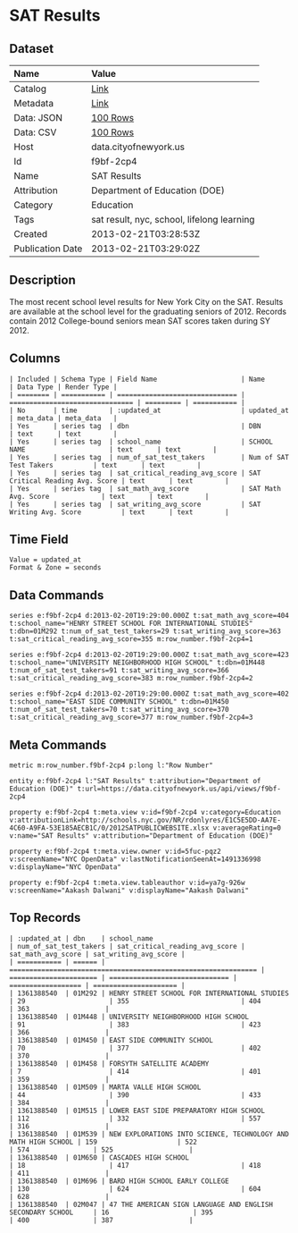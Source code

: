 # SAT Results

## Dataset

| Name | Value |
| :--- | :---- |
| Catalog | [Link](https://catalog.data.gov/dataset/sat-results-e88d7) |
| Metadata | [Link](https://data.cityofnewyork.us/api/views/f9bf-2cp4) |
| Data: JSON | [100 Rows](https://data.cityofnewyork.us/api/views/f9bf-2cp4/rows.json?max_rows=100) |
| Data: CSV | [100 Rows](https://data.cityofnewyork.us/api/views/f9bf-2cp4/rows.csv?max_rows=100) |
| Host | data.cityofnewyork.us |
| Id | f9bf-2cp4 |
| Name | SAT Results |
| Attribution | Department of Education (DOE) |
| Category | Education |
| Tags | sat result, nyc, school, lifelong learning |
| Created | 2013-02-21T03:28:53Z |
| Publication Date | 2013-02-21T03:29:02Z |

## Description

The most recent school level results for New York City on the SAT. Results are available at the school level for the graduating seniors of 2012. Records contain 2012 College-bound seniors mean SAT scores taken during SY 2012.

## Columns

```ls
| Included | Schema Type | Field Name                     | Name                            | Data Type | Render Type |
| ======== | =========== | ============================== | =============================== | ========= | =========== |
| No       | time        | :updated_at                    | updated_at                      | meta_data | meta_data   |
| Yes      | series tag  | dbn                            | DBN                             | text      | text        |
| Yes      | series tag  | school_name                    | SCHOOL NAME                     | text      | text        |
| Yes      | series tag  | num_of_sat_test_takers         | Num of SAT Test Takers          | text      | text        |
| Yes      | series tag  | sat_critical_reading_avg_score | SAT Critical Reading Avg. Score | text      | text        |
| Yes      | series tag  | sat_math_avg_score             | SAT Math Avg. Score             | text      | text        |
| Yes      | series tag  | sat_writing_avg_score          | SAT Writing Avg. Score          | text      | text        |
```

## Time Field

```ls
Value = updated_at
Format & Zone = seconds
```

## Data Commands

```ls
series e:f9bf-2cp4 d:2013-02-20T19:29:00.000Z t:sat_math_avg_score=404 t:school_name="HENRY STREET SCHOOL FOR INTERNATIONAL STUDIES" t:dbn=01M292 t:num_of_sat_test_takers=29 t:sat_writing_avg_score=363 t:sat_critical_reading_avg_score=355 m:row_number.f9bf-2cp4=1

series e:f9bf-2cp4 d:2013-02-20T19:29:00.000Z t:sat_math_avg_score=423 t:school_name="UNIVERSITY NEIGHBORHOOD HIGH SCHOOL" t:dbn=01M448 t:num_of_sat_test_takers=91 t:sat_writing_avg_score=366 t:sat_critical_reading_avg_score=383 m:row_number.f9bf-2cp4=2

series e:f9bf-2cp4 d:2013-02-20T19:29:00.000Z t:sat_math_avg_score=402 t:school_name="EAST SIDE COMMUNITY SCHOOL" t:dbn=01M450 t:num_of_sat_test_takers=70 t:sat_writing_avg_score=370 t:sat_critical_reading_avg_score=377 m:row_number.f9bf-2cp4=3
```

## Meta Commands

```ls
metric m:row_number.f9bf-2cp4 p:long l:"Row Number"

entity e:f9bf-2cp4 l:"SAT Results" t:attribution="Department of Education (DOE)" t:url=https://data.cityofnewyork.us/api/views/f9bf-2cp4

property e:f9bf-2cp4 t:meta.view v:id=f9bf-2cp4 v:category=Education v:attributionLink=http://schools.nyc.gov/NR/rdonlyres/E1C5E5DD-AA7E-4C60-A9FA-53E185AECB1C/0/2012SATPUBLICWEBSITE.xlsx v:averageRating=0 v:name="SAT Results" v:attribution="Department of Education (DOE)"

property e:f9bf-2cp4 t:meta.view.owner v:id=5fuc-pqz2 v:screenName="NYC OpenData" v:lastNotificationSeenAt=1491336998 v:displayName="NYC OpenData"

property e:f9bf-2cp4 t:meta.view.tableauthor v:id=ya7g-926w v:screenName="Aakash Dalwani" v:displayName="Aakash Dalwani"
```

## Top Records

```ls
| :updated_at | dbn    | school_name                                                    | num_of_sat_test_takers | sat_critical_reading_avg_score | sat_math_avg_score | sat_writing_avg_score | 
| =========== | ====== | ============================================================== | ====================== | ============================== | ================== | ===================== | 
| 1361388540  | 01M292 | HENRY STREET SCHOOL FOR INTERNATIONAL STUDIES                  | 29                     | 355                            | 404                | 363                   | 
| 1361388540  | 01M448 | UNIVERSITY NEIGHBORHOOD HIGH SCHOOL                            | 91                     | 383                            | 423                | 366                   | 
| 1361388540  | 01M450 | EAST SIDE COMMUNITY SCHOOL                                     | 70                     | 377                            | 402                | 370                   | 
| 1361388540  | 01M458 | FORSYTH SATELLITE ACADEMY                                      | 7                      | 414                            | 401                | 359                   | 
| 1361388540  | 01M509 | MARTA VALLE HIGH SCHOOL                                        | 44                     | 390                            | 433                | 384                   | 
| 1361388540  | 01M515 | LOWER EAST SIDE PREPARATORY HIGH SCHOOL                        | 112                    | 332                            | 557                | 316                   | 
| 1361388540  | 01M539 | NEW EXPLORATIONS INTO SCIENCE, TECHNOLOGY AND MATH HIGH SCHOOL | 159                    | 522                            | 574                | 525                   | 
| 1361388540  | 01M650 | CASCADES HIGH SCHOOL                                           | 18                     | 417                            | 418                | 411                   | 
| 1361388540  | 01M696 | BARD HIGH SCHOOL EARLY COLLEGE                                 | 130                    | 624                            | 604                | 628                   | 
| 1361388540  | 02M047 | 47 THE AMERICAN SIGN LANGUAGE AND ENGLISH SECONDARY SCHOOL     | 16                     | 395                            | 400                | 387                   | 
```